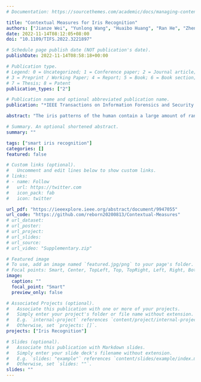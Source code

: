 ```yaml
---
# Documentation: https://sourcethemes.com/academic/docs/managing-content/

title: "Contextual Measures for Iris Recognition"
authors: ["Jianze Wei", "Yunlong Wang", "Huaibo Huang", "Ran He", "Zhenan Sun", "Xingyu Gao"]
date: 2022-11-14T08:12:05+08:00
doi: "10.1109/TIFS.2022.3221897"

# Schedule page publish date (NOT publication's date).
publishDate: 2022-11-14T08:58:18+00:00

# Publication type.
# Legend: 0 = Uncategorized; 1 = Conference paper; 2 = Journal article;
# 3 = Preprint / Working Paper; 4 = Report; 5 = Book; 6 = Book section;
# 7 = Thesis; 8 = Patent
publication_types: ["2"]

# Publication name and optional abbreviated publication name.
publication: "*IEEE Transactions on Information Forensics and Security ( Volume: 18)*"

abstract: "The iris patterns of the human contain a large amount of randomly distributed and irregularly shaped microstructures. These microstructures make the human iris informative biometric traits. To learn identity representation from them, this paper regards each iris region as a potential microstructure and proposes contextual measures (CM) to model the correlations between them. CM adopts two parallel branches to learn global and local contexts in iris image. The first one is the globally contextual measure branch. It measures the global context involving the relationships between all regions for feature aggregation and is robust to local occlusions. Besides, we improve its spatial perception considering the positional randomness of the microstructures. The other one is the locally contextual measure branch. This branch considers the role of local details in the phenotypic distinctiveness of iris patterns and learns a series of relationship atoms to capture contextual information from a local perspective. In addition, we develop the perturbation bottleneck to make sure that the two branches learn divergent contexts. It introduces perturbation to limit the information flow from input images to identity features, forcing CM to learn discriminative contextual information for iris recognition. Experimental results suggest that global and local contexts are two different clues critical for accurate iris recognition. The superior performance on four benchmark iris datasets demonstrates the effectiveness of the proposed approach in within-database and cross-database scenarios."

# Summary. An optional shortened abstract.
summary: ""

tags: ["smart iris recognition"]
categories: []
featured: false

# Custom links (optional).
#   Uncomment and edit lines below to show custom links.
# links:
# - name: Follow
#   url: https://twitter.com
#   icon_pack: fab
#   icon: twitter

url_pdf: "https://ieeexplore.ieee.org/abstract/document/9947055"
url_code: "https://github.com/reborn20200813/Contextual-Measures"
# url_dataset:
# url_poster:
# url_project:
# url_slides: 
# url_source:
# url_video: "Supplementary.zip"

# Featured image
# To use, add an image named `featured.jpg/png` to your page's folder. 
# Focal points: Smart, Center, TopLeft, Top, TopRight, Left, Right, BottomLeft, Bottom, BottomRight.
image:
  caption: ""
  focal_point: "Smart"
  preview_only: false

# Associated Projects (optional).
#   Associate this publication with one or more of your projects.
#   Simply enter your project's folder or file name without extension.
#   E.g. `internal-project` references `content/project/internal-project/index.md`.
#   Otherwise, set `projects: []`.
projects: ["Iris Recognition"]

# Slides (optional).
#   Associate this publication with Markdown slides.
#   Simply enter your slide deck's filename without extension.
#   E.g. `slides: "example"` references `content/slides/example/index.md`.
#   Otherwise, set `slides: ""`.
slides: ""
---
```

